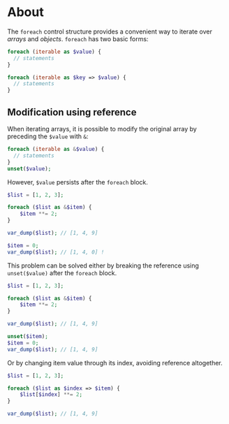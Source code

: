# About

The `foreach` control structure provides a convenient way to iterate over _arrays_ and _objects_. `foreach` has two basic forms:

```php
foreach (iterable as $value) {
  // statements
}

foreach (iterable as $key => $value) {
  // statements
}
```

## Modification using reference

When iterating arrays, it is possible to modify the original array by preceding the `$value` with `&`:

```php
foreach (iterable as &$value) {
  // statements
}
unset($value);
```

However, `$value` persists after the `foreach` block.

```php
$list = [1, 2, 3];

foreach ($list as &$item) {
    $item **= 2;
}

var_dump($list); // [1, 4, 9]

$item = 0;
var_dump($list); // [1, 4, 0] !
```

This problem can be solved either by breaking the reference using `unset($value)` after the `foreach` block.

```php
$list = [1, 2, 3];

foreach ($list as &$item) {
    $item **= 2;
}

var_dump($list); // [1, 4, 9]

unset($item);
$item = 0;
var_dump($list); // [1, 4, 9]
```

Or by changing item value through its index, avoiding reference altogether.

```php
$list = [1, 2, 3];

foreach ($list as $index => $item) {
    $list[$index] **= 2;
}

var_dump($list); // [1, 4, 9]
```
